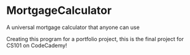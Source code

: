 # MortgageCalculator
A universal mortgage calculator that anyone can use

Creating this program for a portfolio project, this is the final project for CS101 on CodeCademy!
